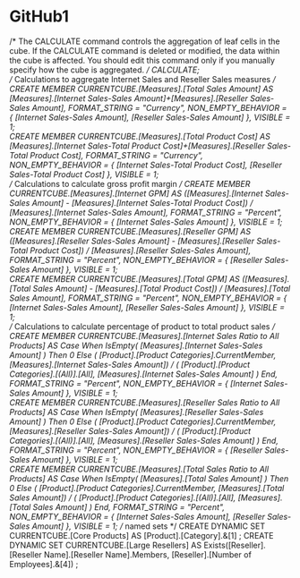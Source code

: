 GitHub1
=======
/*
The CALCULATE command controls the aggregation of leaf cells in the cube.
If the CALCULATE command is deleted or modified, the data within the cube is affected.
You should edit this command only if you manually specify how the cube is aggregated.
*/
CALCULATE;     
/* Calculations to aggregate Internet Sales and Reseller Sales measures */
CREATE MEMBER CURRENTCUBE.[Measures].[Total Sales Amount]
 AS [Measures].[Internet Sales-Sales Amount]+[Measures].[Reseller Sales-Sales Amount], 
FORMAT_STRING = "Currency", 
NON_EMPTY_BEHAVIOR = { [Internet Sales-Sales Amount], [Reseller Sales-Sales Amount] }, 
VISIBLE = 1;    
CREATE MEMBER CURRENTCUBE.[Measures].[Total Product Cost]
 AS [Measures].[Internet Sales-Total Product Cost]+[Measures].[Reseller Sales-Total Product Cost], 
FORMAT_STRING = "Currency", 
NON_EMPTY_BEHAVIOR = { [Internet Sales-Total Product Cost], [Reseller Sales-Total Product Cost] }, 
VISIBLE = 1;   
/* Calculations to calculate gross profit margin */
CREATE MEMBER CURRENTCUBE.[Measures].[Internet GPM]
 AS ([Measures].[Internet Sales-Sales Amount] - 
[Measures].[Internet Sales-Total Product Cost]) /
[Measures].[Internet Sales-Sales Amount], 
FORMAT_STRING = "Percent", 
NON_EMPTY_BEHAVIOR = { [Internet Sales-Sales Amount] }, 
VISIBLE = 1;   
CREATE MEMBER CURRENTCUBE.[Measures].[Reseller GPM]
 AS ([Measures].[Reseller Sales-Sales Amount] - 
[Measures].[Reseller Sales-Total Product Cost]) /
[Measures].[Reseller Sales-Sales Amount], 
FORMAT_STRING = "Percent", 
NON_EMPTY_BEHAVIOR = { [Reseller Sales-Sales Amount] }, 
VISIBLE = 1;   
CREATE MEMBER CURRENTCUBE.[Measures].[Total GPM]
 AS ([Measures].[Total Sales Amount] - 
[Measures].[Total Product Cost]) /
[Measures].[Total Sales Amount], 
FORMAT_STRING = "Percent", 
NON_EMPTY_BEHAVIOR = { [Internet Sales-Sales Amount], [Reseller Sales-Sales Amount] }, 
VISIBLE = 1;  
/* Calculations to calculate percentage of product to total product sales */
CREATE MEMBER CURRENTCUBE.[Measures].[Internet Sales Ratio to All Products]
 AS Case
    When IsEmpty( [Measures].[Internet Sales-Sales Amount] ) 
    Then 0
    Else ( [Product].[Product Categories].CurrentMember,
           [Measures].[Internet Sales-Sales Amount]) /
         ( [Product].[Product Categories].[(All)].[All], 
           [Measures].[Internet Sales-Sales Amount] )
    End, 
FORMAT_STRING = "Percent", 
NON_EMPTY_BEHAVIOR = { [Internet Sales-Sales Amount] }, 
VISIBLE = 1;  
CREATE MEMBER CURRENTCUBE.[Measures].[Reseller Sales Ratio to All Products]
 AS Case
    When IsEmpty( [Measures].[Reseller Sales-Sales Amount] ) 
    Then 0
    Else ( [Product].[Product Categories].CurrentMember,
           [Measures].[Reseller Sales-Sales Amount]) /
         ( [Product].[Product Categories].[(All)].[All], 
           [Measures].[Reseller Sales-Sales Amount] )
    End, 
FORMAT_STRING = "Percent", 
NON_EMPTY_BEHAVIOR = { [Reseller Sales-Sales Amount] }, 
VISIBLE = 1;  
CREATE MEMBER CURRENTCUBE.[Measures].[Total Sales Ratio to All Products]
 AS Case
    When IsEmpty( [Measures].[Total Sales Amount] ) 
    Then 0
    Else ( [Product].[Product Categories].CurrentMember,
           [Measures].[Total Sales Amount]) /
         ( [Product].[Product Categories].[(All)].[All], 
           [Measures].[Total Sales Amount] )
    End, 
FORMAT_STRING = "Percent", 
NON_EMPTY_BEHAVIOR = { [Internet Sales-Sales Amount], [Reseller Sales-Sales Amount] }, 
VISIBLE = 1; 
/* named sets */
CREATE DYNAMIC SET CURRENTCUBE.[Core Products]
 AS [Product].[Category].&[1] ; 
CREATE DYNAMIC SET CURRENTCUBE.[Large Resellers]
 AS Exists([Reseller].[Reseller Name].[Reseller Name].Members,
[Reseller].[Number of Employees].&[4]) ; 
